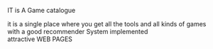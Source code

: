 
IT is A Game catalogue 

it is a single place where you get all the tools and all kinds of games <br>
with a good recommender System implemented<br>
attractive WEB PAGES
